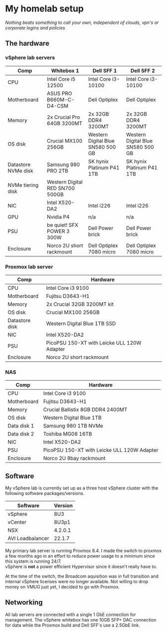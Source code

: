 # My homelab setup
_Nothing beats something to call your own, independent of clouds, vpn's or corporate logins and policies_

## The hardware

### vSphere lab servers
| Comp | Whitebox 1 | Dell SFF 1 | Dell SFF 2 | 
| --- | --- | --- | --- |
| CPU | Intel Core i5 12500 | Intel Core i3-10100 | Intel Core i3-10100 |
| Motherboard | ASUS PRO B660M-C-D4-CSM | Dell Optiplex | Dell Optiplex |
| Memory | 2x Crucial Pro 64GB 3200MT  | 2x 32GB DDR4 3200MT | 2x 32GB DDR4 3200MT |
| OS disk | Crucial MX100 256GB | Western Digital Blue SN580 500 GB | Western Digital Blue SN580 500 GB |
| Datastore NVMe disk | Samsung 980 PRO 2TB | SK hynix Platinum P41 1TB | SK hynix Platinum P41 1TB |
| NVMe tiering disk | Western Digital RED SN700 500GB |
| NIC | Intel X520-DA2 | Intel i226 | Intel i226 |
| GPU | Nvidia P4 | n/a | n/a |
| PSU | be quiet! SFX POWER 3 300W | Dell Power brick | Dell Power brick |
| Enclosure | Norco 2U short rackmount | Dell Optiplex 7080 micro | Dell Optiplex 7080 micro |

### Proxmox lab server
| Comp | Hardware | 
| --- | --- |
| CPU | Intel Core i3 9100 |
| Motherboard | Fujitsu D3643-H1 |
| Memory | 2x Crucial 32GB 3200MT kit |
| OS disk | Crucial MX100 256GB |
| Datastore disk | Western Digital Blue 1TB SSD |
| NIC | Intel X520-DA2 |
| PSU | PicoPSU 150-XT with Leicke ULL 120W Adapter|
| Enclosure | Norco 2U short rackmount |

### NAS
| Comp | Hardware | 
| --- | --- |
| CPU | Intel Core i3 9100 |
| Motherboard | Fujitsu D3643-H1 |
| Memory | Crucial Ballistix 8GB DDR4 2400MT |
| OS disk | Western Digital Blue 1TB |
| Data disk 1 | Samsung 980 1TB NVMe |
| Data disk 2 | Toshiba MG08 16TB |
| NIC | Intel X520-DA2 |
| PSU | PicoPSU 150-XT with Leicke ULL 120W Adapter|
| Enclosure | Norco 2U 8bay rackmount |

## Software
My vSphere lab is currently set up as a three host vSphere cluster with the following software packages/versions.

| Software | Version |
| --- | --- |
| vSphere | 8U3 |
| vCenter | 8U3p1 |
| NSX | 4.2.0.1 |
| AVI Loadbalancer | 22.1.7 |

My primary lab server is running Proxmox 8.4. I made the switch to proxmox a few months ago in an effort to reduce power usage to a minimum since this system is running 24/7.  
vSphere is __not__ a power efficient Hypervisor since it doesn't really have to. 

At the time of the switch, the Broadcom aquisition was in full transition and internal vSphere licenses were no longer available. Not willing to drop money on VMUG just yet, I decided to go with Proxmox.

## Networking
All lab servers are connected with a single 1 GbE connection for management. The vSphere whitebox has one 10GB SFP+ DAC connection for data while the Proxmox build and Dell SFF's use a 2.5GbE link.